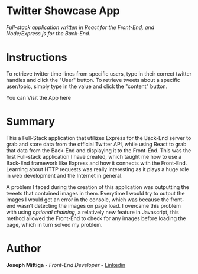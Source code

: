 # Twitter Showcase App

*Full-stack application written in React for the Front-End, and Node/Express.js for the Back-End.*


# Instructions

To retrieve twitter time-lines from specific users, type in their correct twitter handles and click the "User" button. To retrieve tweets about a specific user/topic, simply type in the value and click the "content" button.

You can Visit the App here



# Summary 

This a Full-Stack application that utilizes Express for the Back-End server to grab and store data from the official Twitter API, while using React to grab that data from the Back-End and displaying it to the Front-End.
This was the first Full-stack application I have created, which taught me how to use a Back-End framework like Express and how it connects with the Front-End. Learning about HTTP requests was really interesting as it plays a huge role in web development and the Internet in general.

A problem I faced during the creation of this application was outputting the tweets that contained images in them. Everytime I would try to output the images I would get an error in the console, which was because the front-end wasn't detecting the images on page load. I overcame this problem with using *optional chaining*, a relatively new feature in Javascript, this method allowed the Front-End to check for any images before loading the page, which in turn solved my problem. 

# Author 

**Joseph Mittiga** - *Front-End Developer* - [Linkedin](https://www.linkedin.com/in/joseph-mittiga-939121203/)